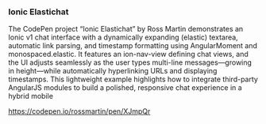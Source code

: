 
### Ionic Elastichat

The CodePen project “Ionic Elastichat” by Ross Martin demonstrates an Ionic v1 chat interface with a dynamically expanding (elastic) textarea, automatic link parsing, and timestamp formatting using AngularMoment and monospaced.elastic.
It features an ion-nav-view defining chat views, and the UI adjusts seamlessly as the user types multi-line messages—growing in height—while automatically hyperlinking URLs and displaying timestamps.
This lightweight example highlights how to integrate third-party AngularJS modules to build a polished, responsive chat experience in a hybrid mobile

https://codepen.io/rossmartin/pen/XJmpQr
